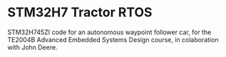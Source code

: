 # STM32H7 Tractor RTOS

STM32H745ZI code for an autonomous waypoint follower car, for the TE2004B Advanced Embedded Systems Design course, in colaboration with John Deere.
